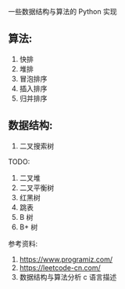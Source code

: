 一些数据结构与算法的 Python 实现


## 算法:
1. 快排
2. 堆排
3. 冒泡排序
4. 插入排序
5. 归并排序


## 数据结构:
1. 二叉搜索树

TODO:
1. 二叉堆
2. 二叉平衡树
3. 红黑树
4. 跳表
5. B 树
6. B+ 树


参考资料:
1. https://www.programiz.com/
2. https://leetcode-cn.com/
3. 数据结构与算法分析 c 语言描述
